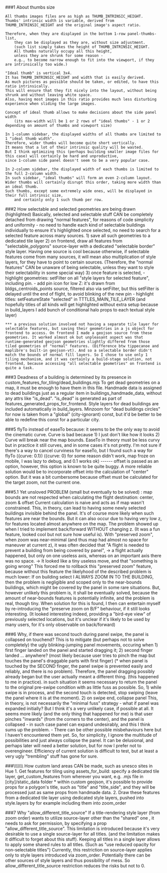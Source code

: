 ###1 About thumbs size

    All thumbs images files are as high as THUMB_INTRINSIC_HEIGHT.
    Thumbs' intrinsic width is variable, derived from THUMB_INTRINSIC_HEIGHT and the original image's aspect ratio.

    Therefore, when they are displayed in the bottom 1-row panel-thumbs-list,
        they can be displayed as they are, without size adjustment.
        (such list simply takes the height of THUMB_INTRINSIC_HEIGHT.
        All thumbs naturally occupy all this height,
        unless they are shrunk for some reason -
        e.g., to become narrow enough to fit into the viewport, if they are intrinsically too wide.)

    "Ideal thumb" is vertical 3x4.
    It has THUMB_INTRINSIC_HEIGHT and width that is easily derived.
    As much pictures as possible should be taken, or edited, to have this ratio intrinsically.
    This will ensure that they fit nicely into the layout, without being shrunk and without leaving white space.
    Also, having most images in this ratio provides much less disturbing experience when sliding the large images.

    Concept of ideal thumb allows to make decisions about the side panel width
        (its max-width will be 1 or 2 rows of "ideal thumbs" - 1 or 2 depending on amount of thumbs and viewport size)

    In 1-column sidebar, the displayed widths of all thumbs are limited to 1 "ideal thumb width".
    Therefore, wider thumbs will become quite short vertically.
    It means that a lot of their intrinsic quality will be wasted.
    But I think optimizing this (perhaps building smaller image files for this case) will certainly be hard and unproductive,
    since 1-column side panel doesn't seem to be a very popular case.

    In 2-column sidebar, the displayed width of each thumbs is limited to the full 2-column width.
    In such sidebar, "ideal thumbs" will form an even 2-column layout.
    Wider thumbs will certainly disrupt this order, taking more width than an ideal thumb.
    Such thumbs, except some extremely wide ones, will be displayed in their full intrinsic size,
        and certainly only 1 such thumb per row.




###2 How selectable and selected geometries are being drawn (highlighted)
    Basically, selected and selectable stuff CAN be completely detached from drawing "normal features",
    for reasons of code simplicity and uniformity
        - no need to handle each kind of selectable buildings individually to ensure it's highlighted once selected,
        no need to search for a selected feature across many sources.
    1) save all such geometries to a dedicated tile layer
    2) on frontend, draw all features from "selectable_polygons" source-layer with a dedicated "selectable border" style layer.
        Having one source is cool because otherwise, if selectable features come from many sources, it will mean also multiplication of style layers, for they have to point to certain sources.
        (Therefore, the "normal features" CAN be unaware of being selectable,
        unless they want to style their selectability in some special way)
    3) once feature is selected,
        - highlight geometries: setFilter on all "style layers for selected feature", including pin.
        - add pin icon for low Z: it's drawn from bldgs_centroids_points source, filtered also via setFilter, but this setFilter is delayed until the end of flight, to avoid blinking of the new pin
        - highlight titles: setFeatureState "selected" in TTTLES_MAIN_TILE_LAYER (and hopefully titles of all kinds will get highlighted without extra setup because in build_layers I add bunch of conditional halo props to each textual style layer)

    *** a previous solution involved not having a separate tile layer for selectable features, but saving their geometries in a js object for frontend to access. On frontend I made a geojson source from these geometries. It worked almost ok but unpleasant aspect was that runtime-generated geojson geometries slightly differed from those tiled geometries of "normal" features. (Difference btw tippecanoe and maplibre's built-in geojson-vt). And so a selectable border didn't match the bounds of normal fill layers. So I chose to use only 1 tiling mechanism, and it was certainly a build-stage solution, not frontend, because accessing "all selectable geometries" on frontend is quite a task.

###3
    Deadness of a building is determined by its presence in custom_features_for_tiling/dead_buildings.mjs
    To get dead geometries on a map, it must be enough to have them in this file.
    Handmade data is assigned to dead buildings just as a regular item in buildings_handmade_data, without any attrs like "is_dead".
    "is_dead" is generated as part of features_generated_props_for_frontend.
    Style layers for dead buildings are included automatically in build_layers.
    Minzoom for "dead buildings circles" for now is taken from a "global" (city-ignorant) const, 
        but it'd be better to be able to redefine this const for a particular city.


###5
    flyTo instead of easeTo because:
    it seems to be the only way to avoid the cinematic curve.
    Curve is bad because
    1) I just don't like how it looks
    2) Curve will break near the map bounds.
    EaseTo in theory must be less curvy but in practice it still curves,
    and in some cases it's not pretty.
    I'm not sure if there's a way to cancel curviness for easeTo,
    but I found such a way for flyTo ({curve: 0.1})
    ({curve: 0} for some reason didn't work, map froze on mobile, I was lazy to debug, and 0.1 works ok)
    ------
    offset is passed as an option,
    however, this option is known to be quite buggy.
    A more reliable solution would be to incorporate offset into the
    calculation of "center" option.
    But it was a bit cumbersome because offset must be
    calculated for the target zoom, not the current one.

###5.1 Yet unsloved PROBLEM (small but eventually to be solved)
    : map bounds are not respected when calculating the flight destination: center, zoom & offset
    Current calculation is naive and acts as if map wasn't constrained.
    This, in theory, can lead to having some newly selected buildings invisible behind the panel.
    It's of course more likely when such features are near the bounds.
    But it can also occur due to having very low z, for features located almost anywhere on the map.
    The problem showed up when I tried to implement back/forward WITHOUT changing z. (It was a fun feature, looked cool but not sure how useful is).
    With "preserved zoom", when zoom was near-minimal (and thus map had almost no space for maneuver at current z),
        it was often decided that "A flight is needed to prevent a building from being covered by panel",
        -> a flight actually happened, but only on one useless axis, whereas on an important axis there was no space.
        -> It looked like a tiny useless move, and that "something is going wrong"
    This forced me to rollback this "preserved zoom" feature,
        because without this feature the likelyhood of the described problem is much lower:
        If on building select I ALWAYS ZOOM IN TO THE BUILDING, then the problem is negligible
            and scoped only to the near-bounds buildings, which might be covered by the panel in some rare situations.
    But, however unlikely this problem is, it shall be eventually solved,
    because the amount of near-bounds features is potentially infinite, and the problem is real, though tiny.
    When solution for this is found,
        I then can entertain myself by re-introducing the "preserve zoom on B/F" behaviour, if it still looks interesting.
            (It looked interesting indeed, providing a "bird-eye view" of previously selected locations,
            but it's unclear if it's likely to be used by many users, for it's only observable on back/forward)




###6 Why, if there was second touch during panel swipe, the panel is collapsed on touchend?
    This is to mitigate (but perhaps not to solve completely) the ugly blinking-jumping panel movements,
        occuring when
            1) first finger landed on the panel and started dragging it;
            2) second finger landed ... anywhere? (most likely because user tries to pinch the map but touches the panel's draggable parts with first finger)
            (* when panel is touched by the SECOND finger, the panel swipe is prevented easily and reliably, and there is no problem).
        Therefore, the panel dragging possibly already began but the user actually meant a different thing.
        (this happened to me in practice).
        in such situation it seems necessary to return the panel to the original pre-swipe condition with as little fuss as possible.
        So,
            1) while swipe is in process, and the second touch is detected, stop swiping (leave the panel where it is at the moment).
            2) on swipe end, collapse panel
                This, in theory, is not necessarily the "minimal fuss" strategy -
                    what if panel was expanded initially?
                    But I think it's a very unlikely case, if possible at all.
                    It seems more likely (and the only thing that happened for me) is that user pinches "inwards" (from the corners to the center),
                    and the panel is collapsed - in such case panel can expand undesirably, and this I think sums up the problem. - There can be other possible misbehaviours here but I haven't encountered them yet.
                    So, for simplicity, I ignore the multitude of possibilities and just always collapse the panel.
                    It can be delusional, and perhaps later will need a better solution, but for now I prefer not to overengineer.
                    Efficiency of current solution is difficult to test, but at least a very ugly "trembling" stuff has gone for sure.



###\\\\\\\\\\\\\\     How custom land areas CAN be made, such as unesco sites in Hue
    1. Get features for tiling using assets_for_build:
        specify a dedicated tile layer, get_custom_features from wherever you want,
            e.g. .mjs file in [city]/static_data folder
        * within custom geojson, it's possible to provide props for a polygon's title,
            such as "title" and "title_side", and they will be processed just as same props from handmade data.
    2. Draw these features from a dedicated tile layer using dedicated style layers,
        pushed into style.layers by for example including them into zoom_order


###7 Why "allow_different_title_source"
    If a title-rendering style layer (from zoom order) wants to utilize source-layer other than the "shared" one
    , it needs to ask for permission, by specifying a prop "allow_different_title_source".
    This limitation is introduced because it's very desirable to use a single source-layer for all titles.
        (and the limitation makes it difficult to forget about this stuff).
        Keeping all titles in a single layer allows to apply some shared rules to all titles.
        (Such as "use reduced opacity for non-selectable titles")
    Currently, this restriction on source-layer applies only to style layers introduced via zoom_order.
    Potentially there can be other sources of style layers and thus possibility of mess.
    So allow_different_title_source restriction reduces the risks but not to 0.


